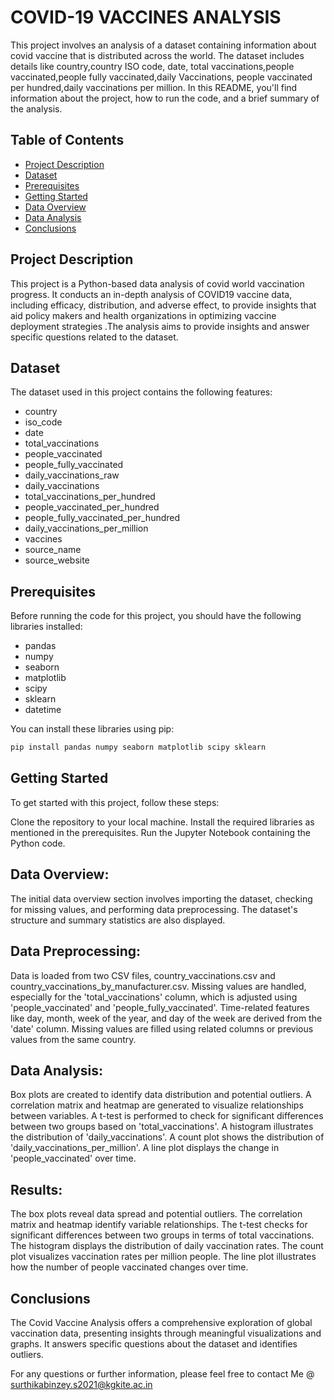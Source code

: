 # COVID-19 VACCINES ANALYSIS 
This project involves an analysis of a dataset containing information about covid vaccine that is distributed across the world. The dataset includes details like country,country ISO code, date, total vaccinations,people vaccinated,people fully vaccinated,daily Vaccinations, people vaccinated per hundred,daily vaccinations per million. In this README, you'll find information about the project, how to run the code, and a brief summary of the analysis.

## Table of Contents

- [Project Description](#project-description)
- [Dataset](#dataset)
- [Prerequisites](#prerequisites)
- [Getting Started](#getting-started)
- [Data Overview](#data-overview)
- [Data Analysis](#data-analysis)
- [Conclusions](#conclusions)

## Project Description

This project is a Python-based data analysis of covid world vaccination progress.  It conducts an in-depth analysis of COVID19 vaccine data, including efficacy, distribution, and adverse effect, to provide insights that aid policy makers and health organizations in optimizing vaccine deployment strategies .The analysis aims to provide insights and answer specific questions related to the dataset.

## Dataset

The dataset used in this project contains the following features:
- country
- iso_code
- date
- total_vaccinations
- people_vaccinated
- people_fully_vaccinated
- daily_vaccinations_raw
- daily_vaccinations
- total_vaccinations_per_hundred
- people_vaccinated_per_hundred
- people_fully_vaccinated_per_hundred
- daily_vaccinations_per_million
- vaccines
- source_name
- source_website

## Prerequisites

Before running the code for this project, you should have the following libraries installed:

- pandas
- numpy
- seaborn
- matplotlib
- scipy
- sklearn
- datetime

You can install these libraries using pip:


```bash 
pip install pandas numpy seaborn matplotlib scipy sklearn
```

## Getting Started

To get started with this project, follow these steps:

Clone the repository to your local machine.
Install the required libraries as mentioned in the prerequisites.
Run the Jupyter Notebook containing the Python code.

## Data Overview:
The initial data overview section involves importing the dataset, checking for missing values, and performing data preprocessing. The dataset's structure and summary statistics are also displayed.

## Data Preprocessing:

Data is loaded from two CSV files, country_vaccinations.csv and country_vaccinations_by_manufacturer.csv.
Missing values are handled, especially for the 'total_vaccinations' column, which is adjusted using 'people_vaccinated' and 'people_fully_vaccinated'.
Time-related features like day, month, week of the year, and day of the week are derived from the 'date' column.
Missing values are filled using related columns or previous values from the same country.

## Data Analysis:

Box plots are created to identify data distribution and potential outliers.
A correlation matrix and heatmap are generated to visualize relationships between variables.
A t-test is performed to check for significant differences between two groups based on 'total_vaccinations'.
A histogram illustrates the distribution of 'daily_vaccinations'.
A count plot shows the distribution of 'daily_vaccinations_per_million'.
A line plot displays the change in 'people_vaccinated' over time.

## Results:

The box plots reveal data spread and potential outliers.
The correlation matrix and heatmap identify variable relationships.
The t-test checks for significant differences between two groups in terms of total vaccinations.
The histogram displays the distribution of daily vaccination rates.
The count plot visualizes vaccination rates per million people.
The line plot illustrates how the number of people vaccinated changes over time.

## Conclusions
The Covid Vaccine Analysis offers a comprehensive exploration of global vaccination data, presenting insights through meaningful visualizations and graphs. It answers specific questions about the dataset and identifies outliers.

For any questions or further information, please feel free to contact Me @ surthikabinzey.s2021@kgkite.ac.in